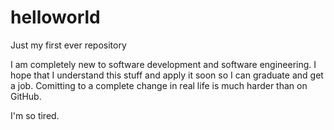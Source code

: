 # helloworld
Just my first ever repository

I am completely new to software development and software engineering.
I hope that I understand this stuff and apply it soon so I can graduate and get a job.
Comitting to a complete change in real life is much harder than on GitHub.

I'm so tired.
